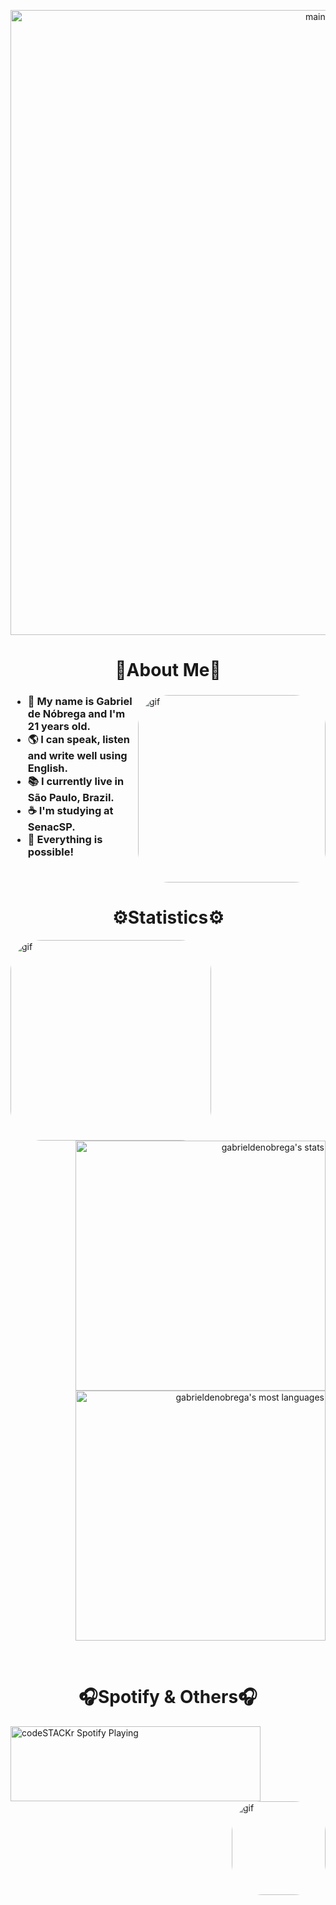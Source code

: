 <p align="center">
  <img width="1000" align="center"src="https://user-images.githubusercontent.com/84252664/160909113-97fbc8b4-c2ac-4a0d-9733-1d4a6c599940.jpg" alt="mainimage" />
</p>

<h1 align="center">
🎸About Me🎸
</h1>

<div>
<a href="https://open.spotify.com/artist/3WrFJ7ztbogyGnTHbHJFl2">
  <img align="right" alt="gif" height="300" style="border-radius:50px;" src="https://media1.giphy.com/media/qDHbPXeongY8M/giphy.gif?cid=ecf05e47x6dbd62iye2nj7rlyzggywdjls3kkd08rwsd4boo&rid=giphy.gif&ct=g">
</a>

  <h3>
<ul align="left">
  <li>👋 My name is Gabriel de Nóbrega and I'm 21 years old.</li>
  <li>🌎 I can speak, listen and write well using English.</li>
  <li>📚 I currently live in São Paulo, Brazil.</li>
  <li>☕ I'm studying at SenacSP.</li>
  <li>🌱 Everything is possible!</li>
</ul>
  </h3>
  
  <br clear="right"/>
  
<h1 align="center">
⚙️Statistics⚙️
</h1>

<a href="https://open.spotify.com/artist/3WrFJ7ztbogyGnTHbHJFl2">
<img align="left" alt="gif" height="321" style="border-radius:50px;" src="https://media3.giphy.com/media/ITuFb81NvO0XS/giphy.gif?cid=ecf05e47nc1wyiu0wgvls9rwzvejippkik7p5dju08n8tr6h&rid=giphy.gif&ct=g">
</a>

<a href="https://github.com/GabrielDeNobrega">
<p align="right">
<img width="400em" src="https://github-readme-stats.vercel.app/api?username=GabrielDeNobrega&bg_color=355,19C1F2,13B63A&title_color=000000&text_color=4F4C4C" alt="gabrieldenobrega's stats"/>
<img width="400em" src="https://github-readme-stats.vercel.app/api/top-langs/?username=GabrielDeNobrega&layout=compact&bg_color=355,19C1F2,13B63A&title_color=000000&text_color=4F4C4C" alt="gabrieldenobrega's most languages"/>
</p></a>
  </div>
  
  <br clear="left"/>
  
<h1 align="center" width="100%">
🎧Spotify & Others🎧
</h1>


  <a href="https://open.spotify.com/user/12174985492">
    <img aling="left" src="https://novatorem-three-eosin.vercel.app/api/spotify" alt="codeSTACKr Spotify Playing" height="120" width="400"/>
  </a>


<a href="https://www.starwars.com/">
<img align="right" alt="gif" height="150" style="border-radius:50px;" src="https://i.pinimg.com/originals/3b/8c/19/3b8c19c2455c8949f018467a08d55a1c.gif">
</a>

<br clear="right"/>
